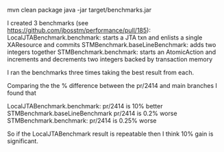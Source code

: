 
mvn clean package
java -jar target/benchmarks.jar


I created 3 benchmarks (see https://github.com/jbosstm/performance/pull/185):
  LocalJTABenchmark.benchmark: starts a JTA txn and enlists a single XAResource and commits
  STMBenchmark.baseLineBenchmark: adds two integers together
  STMBenchmark.benchmark: starts an AtomicAction and increments and decrements two integers backed by transaction memory

I ran the benchmarks three times taking the best result from each.

Comparing the the % difference between the pr/2414 and main branches I found that

LocalJTABenchmark.benchmark: pr/2414 is 10% better
STMBenchmark.baseLineBenchmark pr/2414 is 0.2% worse
STMBenchmark.benchmark: pr/2414 is 0.25% worse

So if the LocalJTABenchmark result is repeatable then I think 10% gain is significant.

